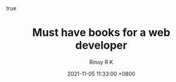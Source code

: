 ---
layout: books
title:  "Must have books for a web developer"
author: "Rinoy R K"
date: 2021-11-05 11:33:00 +0800
math: true
mermaid: true
books:
 - item 1:
    url: '#'
    title: 'New book'
    content: 'This the content'
 - item 2:
    url: '#'
    title: 'New book1'
    content: 'This the content1'
 - one more:
    url: '#'
    title: 'New book2'
    content: 'This the content2'
---